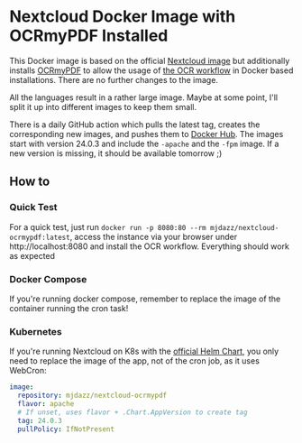 # Nextcloud Docker Image with OCRmyPDF Installed

This Docker image is based on the official [Nextcloud image](https://hub.docker.com/_/nextcloud) but additionally installs [OCRmyPDF](https://github.com/ocrmypdf/OCRmyPDF) to allow the usage of [the OCR workflow](https://github.com/R0Wi/workflow_ocr) in Docker based installations. There are no further changes to the image.

All the languages result in a rather large image. Maybe at some point, I'll split it up into different images to keep them small.

There is a daily GitHub action which pulls the latest tag, creates the corresponding new images, and pushes them to [Docker Hub](https://hub.docker.com/r/mjdazz/nextcloud-ocrmypdf). The images start with version 24.0.3 and include the `-apache` and the `-fpm` image. If a new version is missing, it should be available tomorrow ;)

## How to

### Quick Test

For a quick test, just run `docker run -p 8080:80 --rm mjdazz/nextcloud-ocrmypdf:latest`, access the instance via your browser under http://localhost:8080 and install the OCR workflow. Everything should work as expected

### Docker Compose

If you're running docker compose, remember to replace the image of the container running the cron task!

### Kubernetes

If you're running Nextcloud on K8s with the [official Helm Chart](https://github.com/nextcloud/helm/tree/master/charts/nextcloud), you only need to replace the image of the app, not of the cron job, as it uses WebCron:

```yaml
image:
  repository: mjdazz/nextcloud-ocrmypdf
  flavor: apache
  # If unset, uses flavor + .Chart.AppVersion to create tag
  tag: 24.0.3
  pullPolicy: IfNotPresent
```

